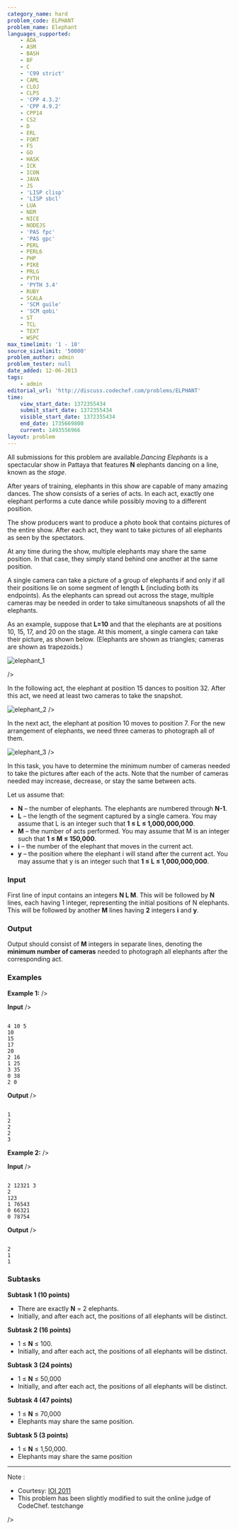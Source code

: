 ```yaml
---
category_name: hard
problem_code: ELPHANT
problem_name: Elephant
languages_supported:
    - ADA
    - ASM
    - BASH
    - BF
    - C
    - 'C99 strict'
    - CAML
    - CLOJ
    - CLPS
    - 'CPP 4.3.2'
    - 'CPP 4.9.2'
    - CPP14
    - CS2
    - D
    - ERL
    - FORT
    - FS
    - GO
    - HASK
    - ICK
    - ICON
    - JAVA
    - JS
    - 'LISP clisp'
    - 'LISP sbcl'
    - LUA
    - NEM
    - NICE
    - NODEJS
    - 'PAS fpc'
    - 'PAS gpc'
    - PERL
    - PERL6
    - PHP
    - PIKE
    - PRLG
    - PYTH
    - 'PYTH 3.4'
    - RUBY
    - SCALA
    - 'SCM guile'
    - 'SCM qobi'
    - ST
    - TCL
    - TEXT
    - WSPC
max_timelimit: '1 - 10'
source_sizelimit: '50000'
problem_author: admin
problem_tester: null
date_added: 12-06-2013
tags:
    - admin
editorial_url: 'http://discuss.codechef.com/problems/ELPHANT'
time:
    view_start_date: 1372355434
    submit_start_date: 1372355434
    visible_start_date: 1372355434
    end_date: 1735669800
    current: 1493556966
layout: problem
---
```

All submissions for this problem are available._Dancing Elephants_ is a spectacular show in Pattaya that features **N** elephants dancing on a line, known
 as the _stage_.

After years of training, elephants in this show are capable of many amazing dances. The show consists of a series of
 acts. In each act, exactly one elephant performs a cute dance while possibly moving to a different position.

The show producers want to produce a photo book that contains pictures of the entire show. After each act, they want
 to take pictures of all elephants as seen by the spectators.

At any time during the show, multiple elephants may share the same position. In that case, they simply stand behind
 one another at the same position.

A single camera can take a picture of a group of elephants if and only if all their positions lie on some segment of
 length **L** (including both its endpoints). As the elephants can spread out across the stage, multiple cameras
 may be needed in order to take simultaneous snapshots of all the elephants.

 As an example, suppose that **L=10** and that the elephants are at positions 10, 15, 17, and 20 on the stage. At
 this moment, a single camera can take their picture, as shown below. (Elephants are shown as triangles; cameras are
 shown as trapezoids.)

![elephant_1](http://www.codechef.com/download/elephant_1.png)

/>

In the following act, the elephant at position 15 dances to position 32. After this act, we need at least two cameras
 to take the snapshot.

![elephant_2](http://www.codechef.com/download/elephant_2.png)
/>

In the next act, the elephant at position 10 moves to position 7. For the new arrangement of elephants, we need three
 cameras to photograph all of them.

![elephant_3](http://www.codechef.com/download/elephant_3.png)
/>

In this task, you have to determine the minimum number of cameras needed to take the pictures after each
 of the acts. Note that the number of cameras needed may increase, decrease, or stay the same between acts.

Let us assume that:

- **N** – the number of elephants. The elephants are numbered  through **N-1**.
- **L** – the length of the segment captured by a single camera. You may assume that L is an integer such that **1 ≤ L ≤ 1,000,000,000**.
- **M** – the number of acts performed. You may assume that M is an integer such that **1 ≤ M ≤ 150,000**.
- **i** – the number of the elephant that moves in the current act.
- **y** – the position where the elephant i will stand after the current act. You may assume that y is an integer such that **1 ≤ L ≤ 1,000,000,000**.

###  Input

First line of input contains an integers **N L M**. This will be followed by **N** lines, each having 1 integer, representing the initial positions of N elephants. This will be followed by another **M** lines having **2** integers **i** and **y**.

###  Output 

Output should consist of **M** integers in separate lines, denoting the **minimum number of cameras** needed to photograph all elephants after the corresponding act.

### Examples

**Example 1:**
/>

**Input**
/>

```

4 10 5
10
15
17
20
2 16
1 25
3 35
0 38
2 0

```
**Output**
/>

```

1
2
2
2
3

```
**Example 2:**
/>

**Input**
/>

```

2 12321 3
2
123
1 76543
0 66321
0 78754

```
**Output**
/>

```

2
1
1

```
### Subtasks

**Subtask 1 (10 points)**

- There are exactly **N** = 2 elephants.
- Initially, and after each act, the positions of all elephants will be distinct.

**Subtask 2 (16 points)**

- 1 ≤ **N** ≤ 100.
- Initially, and after each act, the positions of all elephants will be distinct.

**Subtask 3 (24 points)**

- 1 ≤ **N** ≤ 50,000
- Initially, and after each act, the positions of all elephants will be distinct.

**Subtask 4 (47 points)**

- 1 ≤ **N** ≤ 70,000
- Elephants may share the same position.

**Subtask 5 (3 points)**

- 1 ≤ **N** ≤ 1,50,000.
- Elephants may share the same position

- - - - - -

 Note :

- Courtesy: [IOI 2011](http://www.ioi2011.or.th/tasks)
- This problem has been slightly modified to suit the online judge of CodeChef. testchange

/>